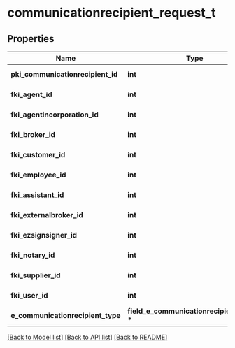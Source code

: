 # communicationrecipient_request_t

## Properties
Name | Type | Description | Notes
------------ | ------------- | ------------- | -------------
**pki_communicationrecipient_id** | **int** | The unique ID of the Communicationrecipient. | [optional] 
**fki_agent_id** | **int** | The unique ID of the Agent. | [optional] 
**fki_agentincorporation_id** | **int** | The unique ID of the Agentincorporation. | [optional] 
**fki_broker_id** | **int** | The unique ID of the Broker. | [optional] 
**fki_customer_id** | **int** | The unique ID of the Customer. | [optional] 
**fki_employee_id** | **int** | The unique ID of the Employee. | [optional] 
**fki_assistant_id** | **int** | The unique ID of the Assistant. | [optional] 
**fki_externalbroker_id** | **int** | The unique ID of the Externalbroker. | [optional] 
**fki_ezsignsigner_id** | **int** | The unique ID of the Ezsignsigner | [optional] 
**fki_notary_id** | **int** | The unique ID of the Notary. | [optional] 
**fki_supplier_id** | **int** | The unique ID of the Supplier. | [optional] 
**fki_user_id** | **int** | The unique ID of the User | [optional] 
**e_communicationrecipient_type** | **field_e_communicationrecipient_type_t \*** |  | [optional] 

[[Back to Model list]](../README.md#documentation-for-models) [[Back to API list]](../README.md#documentation-for-api-endpoints) [[Back to README]](../README.md)


